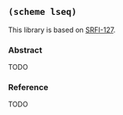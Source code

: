 
## `(scheme lseq)`

This library is based on [SRFI-127](https://srfi.schemers.org/srfi-127/).

### Abstract

TODO

### Reference

TODO
